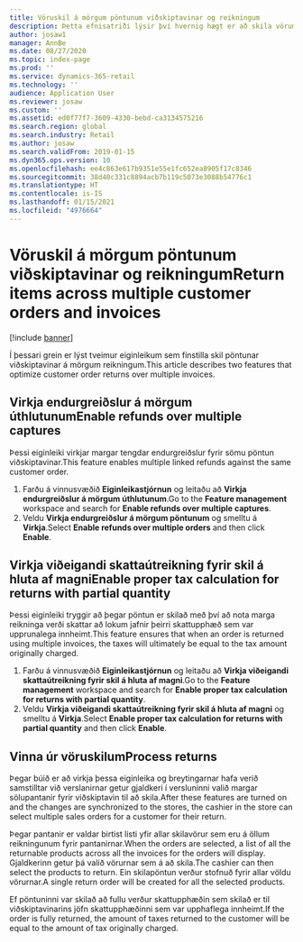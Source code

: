 ```yaml
---
title: Vöruskil á mörgum pöntunum viðskiptavinar og reikningum
description: Þetta efnisatriði lýsir því hvernig hægt er að skila vörum á mörgum pöntunum viðskiptavinar og reikningum í Dynamics 365 Commerce.
author: josaw1
manager: AnnBe
ms.date: 08/27/2020
ms.topic: index-page
ms.prod: ''
ms.service: dynamics-365-retail
ms.technology: ''
audience: Application User
ms.reviewer: josaw
ms.custom: ''
ms.assetid: ed0f77f7-3609-4330-bebd-ca3134575216
ms.search.region: global
ms.search.industry: Retail
ms.author: josaw
ms.search.validFrom: 2019-01-15
ms.dyn365.ops.version: 10
ms.openlocfilehash: ee4c863e617b9351e55e1fc652ea8905f17c8346
ms.sourcegitcommit: 38d40c331c8894acb7b119c5073e3088b54776c1
ms.translationtype: HT
ms.contentlocale: is-IS
ms.lasthandoff: 01/15/2021
ms.locfileid: "4976664"
---
```

# <a name="return-items-across-multiple-customer-orders-and-invoices"></a><span data-ttu-id="2f885-103">Vöruskil á mörgum pöntunum viðskiptavinar og reikningum</span><span class="sxs-lookup"><span data-stu-id="2f885-103">Return items across multiple customer orders and invoices</span></span>

[!include [banner](includes/banner.md)]


<span data-ttu-id="2f885-104">Í þessari grein er lýst tveimur eiginleikum sem fínstilla skil pöntunar viðskiptavinar á mörgum reikningum.</span><span class="sxs-lookup"><span data-stu-id="2f885-104">This article describes two features that optimize customer order returns over multiple invoices.</span></span> 

## <a name="enable-refunds-over-multiple-captures"></a><span data-ttu-id="2f885-105">Virkja endurgreiðslur á mörgum úthlutunum</span><span class="sxs-lookup"><span data-stu-id="2f885-105">Enable refunds over multiple captures</span></span>

<span data-ttu-id="2f885-106">Þessi eiginleiki virkjar margar tengdar endurgreiðslur fyrir sömu pöntun viðskiptavinar.</span><span class="sxs-lookup"><span data-stu-id="2f885-106">This feature enables multiple linked refunds against the same customer order.</span></span> 

1. <span data-ttu-id="2f885-107">Farðu á vinnusvæðið **Eiginleikastjórnun** og leitaðu að **Virkja endurgreiðslur á mörgum úthlutunum**.</span><span class="sxs-lookup"><span data-stu-id="2f885-107">Go to the **Feature management** workspace and search for **Enable refunds over multiple captures**.</span></span>
2. <span data-ttu-id="2f885-108">Veldu **Virkja endurgreiðslur á mörgum pöntunum** og smelltu á **Virkja**.</span><span class="sxs-lookup"><span data-stu-id="2f885-108">Select **Enable refunds over multiple orders** and then click **Enable**.</span></span> 

## <a name="enable-proper-tax-calculation-for-returns-with-partial-quantity"></a><span data-ttu-id="2f885-109">Virkja viðeigandi skattaútreikning fyrir skil á hluta af magni</span><span class="sxs-lookup"><span data-stu-id="2f885-109">Enable proper tax calculation for returns with partial quantity</span></span>

<span data-ttu-id="2f885-110">Þessi eiginleiki tryggir að þegar pöntun er skilað með því að nota marga reikninga verði skattar að lokum jafnir þeirri skattupphæð sem var upprunalega innheimt.</span><span class="sxs-lookup"><span data-stu-id="2f885-110">This feature ensures that when an order is returned using multiple invoices, the taxes will ultimately be equal to the tax amount originally charged.</span></span> 

1. <span data-ttu-id="2f885-111">Farðu á vinnusvæðið **Eiginleikastjórnun** og leitaðu að **Virkja viðeigandi skattaútreikning fyrir skil á hluta af magni**.</span><span class="sxs-lookup"><span data-stu-id="2f885-111">Go to the **Feature management** workspace and search for **Enable proper tax calculation for returns with partial quantity**.</span></span>
2. <span data-ttu-id="2f885-112">Veldu **Virkja viðeigandi skattaútreikning fyrir skil á hluta af magni** og smelltu á **Virkja**.</span><span class="sxs-lookup"><span data-stu-id="2f885-112">Select **Enable proper tax calculation for returns with partial quantity** and then click **Enable**.</span></span> 


## <a name="process-returns"></a><span data-ttu-id="2f885-113">Vinna úr vöruskilum</span><span class="sxs-lookup"><span data-stu-id="2f885-113">Process returns</span></span>

<span data-ttu-id="2f885-114">Þegar búið er að virkja þessa eiginleika og breytingarnar hafa verið samstilltar við verslanirnar getur gjaldkeri í versluninni valið margar sölupantanir fyrir viðskiptavin til að skila.</span><span class="sxs-lookup"><span data-stu-id="2f885-114">After these features are turned on and the changes are synchronized to the stores, the cashier in the store can select multiple sales orders for a customer for their return.</span></span>

<span data-ttu-id="2f885-115">Þegar pantanir er valdar birtist listi yfir allar skilavörur sem eru á öllum reikningunum fyrir pantanirnar.</span><span class="sxs-lookup"><span data-stu-id="2f885-115">When the orders are selected, a list of all the returnable products across all the invoices for the orders will display.</span></span> <span data-ttu-id="2f885-116">Gjaldkerinn getur þá valið vörurnar sem á að skila.</span><span class="sxs-lookup"><span data-stu-id="2f885-116">The cashier can then select the products to return.</span></span> <span data-ttu-id="2f885-117">Ein skilapöntun verður stofnuð fyrir allar völdu vörurnar.</span><span class="sxs-lookup"><span data-stu-id="2f885-117">A single return order will be created for all the selected products.</span></span>

<span data-ttu-id="2f885-118">Ef pöntuninni var skilað að fullu verður skattupphæðin sem skilað er til viðskiptavinarins jöfn skattupphæðinni sem var upphaflega innheimt.</span><span class="sxs-lookup"><span data-stu-id="2f885-118">If the order is fully returned, the amount of taxes returned to the customer will be equal to the amount of tax originally charged.</span></span>

